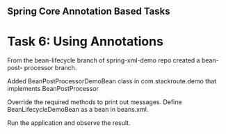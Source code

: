 ## Spring Core Annotation Based Tasks


# Task 6: Using Annotations


From the bean-lifecycle branch of spring-xml-demo repo created a bean-post- processor branch.

Added BeanPostProcessorDemoBean class in com.stackroute.demo that implements BeanPostProcessor

Override the required methods to print out messages. Define BeanLifecycleDemoBean as a bean in beans.xml.

Run the application and observe the result.

